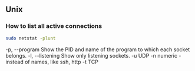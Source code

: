 ## Unix

### How to list all active connections

```sh
sudo netstat -plunt
```

-p, --program Show the PID and name of the program to which each socket belongs.
-l, --listening Show only listening sockets.
-u UDP
-n numeric - instead of names, like ssh, http
-t TCP
